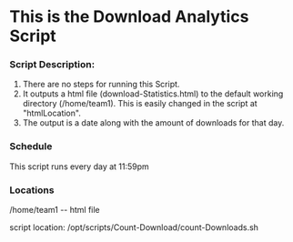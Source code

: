 # This is the Download Analytics Script

### Script Description:

1. There are no steps for running this Script.
2. It outputs a html file (download-Statistics.html) to the default working directory (/home/team1). This is easily changed in the script at "htmlLocation".
3. The output is a date along with the amount of downloads for that day.

### Schedule
This script runs every day at 11:59pm

### Locations

/home/team1 -- html file

script location: /opt/scripts/Count-Download/count-Downloads.sh
